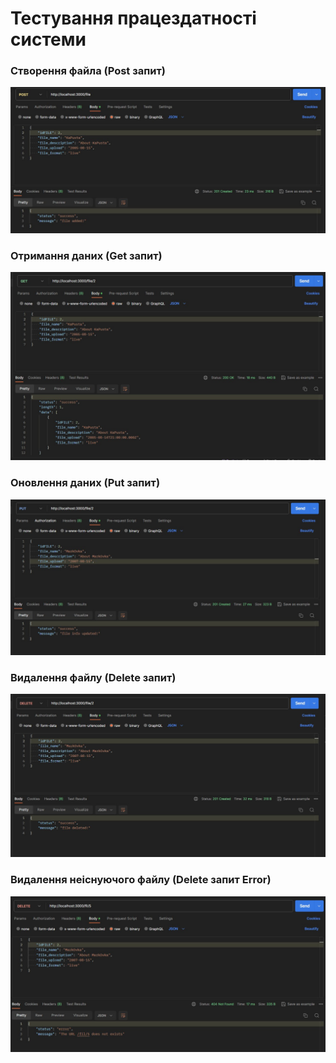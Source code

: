 # Тестування працездатності системи

### Створення файла (Post запит)
<img src="./images/post.jpg" alt="">

### Отримання даних (Get запит)
<img src="./images/get.jpg" alt="">

### Оновлення даних (Put запит)
<img src="./images/put.jpg" alt="">

### Видалення файлу (Delete запит)
<img src="./images/delete.jpg" alt="">

### Видалення неіснуючого файлу (Delete запит Error)
<img src="./images/del_err.jpg" alt="">

